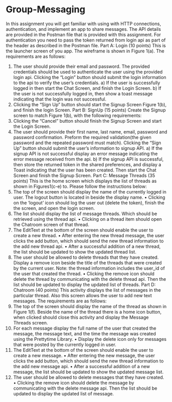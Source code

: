 # Group-Messaging
In this assignment you will get familiar with using with HTTP connections, authentication, and implement an app to share messages. The API details are provided in the Postman file that is provided with this assignment. For authentication you need to pass the token returned from login api as part of the header as described in the Postman file. 
Part A: Login (10 points)
This is the launcher screen of you app. The wireframe is shown in Figure 1(a). The
requirements are as follows:
1. The user should provide their email and password. The provided credentials should
be used to authenticate the user using the provided login api. Clicking the “Login”
button should submit the login information to the api to verify the user’s credentials.
a) If the user is successfully logged in then start the Chat Screen, and finish the
Login Screen.
b) If the user is not successfully logged in, then show a toast message indicating
that the login was not successful.
2. Clicking the “Sign Up” button should start the Signup Screen Figure 1(b), and finish
the login Screen.
Part B: SignUp (15 points)
Create the Signup screen to match Figure 1(b), with the following requirements:
1. Clicking the “Cancel” button should finish the Signup Screen and start the Login
Screen.
2. The user should provide their first name, last name, email, password and password
confirmation. Preform the required validation(the given password and the repeated
password must match). Clicking the “Sign Up” button should submit the user’s
information to signup API.
a) If the signup API is not successful display an error message indicating the error
message received from the api.
b) If the signup API is successful, then store the returned token in the shared
preferences, and display a Toast indicating that the user has been created. Then
start the Chat Screen and finish the Signup Screen.
Part C: Message Threads (35 points)
This is the home screen which displays the list of threads as shown in Figures1(c-e) to.
Please follow the instructions below:
1. The top of the screen should display the name of the currently logged in user. The
logout button is located in beside the display name.
• Clicking on the ‘logout’ icon should log the user out (delete the token), finish the
the screen, and open the login screen.
2. The list should display the list of message threads. Which should be retrieved using
the thread api.
• Clicking on a thread item should open the Chatroom screen of that thread.
3. The EditText at the bottom of the screen should enable the user to create a new
thread.
• After entering the new thread message, the user clicks the add button, which
should send the new thread information to the add new thread api.
• After a successful addition of a new thread, the list should be updated to show
the updated thread list.
4. The user should be allowed to delete threads that they have created. 
Display a remove icon beside the title of the threads that were created by the
current user. Note: the thread information includes the user_id of the user that
created the thread.
• Clicking the remove icon should delete the thread by communicating with the
delete thread api. Then the list should be updated to display the updated list of
threads.
Part D: Chatroom (40 points)
This activity displays the list of messages in the particular thread. Also this screen
allows the user to add new text messages. The requirements are as follows:
1. The top of the screen should display the name of the thread as shown in Figure 1(f).
Beside the name of the thread there is a home icon button, when clicked should
close this activity and display the Message Threads screen.
2. For each message display the full name of the user that created the message, the
message text, and the time the message was created using the Prettytime Library.
• Display the delete icon only for messages that were posted by the currently
logged in user.
3. The EditText at the bottom of the screen should enable the user to create a new
message.
• After entering the new message, the user clicks the add button, which should
send the new thread information to the add new message api.
• After a successful addition of a new message, the list should be updated to show
the updated message list.
4. The user should be allowed to delete messages that they have created.
• Clicking the remove icon should delete the message by communicating with the
delete message api. Then the list should be updated to display the updated list of
message. 
